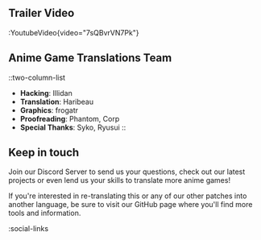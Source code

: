 ## Trailer Video
:YoutubeVideo{video="7sQBvrVN7Pk"}

## Anime Game Translations Team
::two-column-list
- **Hacking**: Illidan
- **Translation**: Haribeau
- **Graphics**: frogatr
- **Proofreading**: Phantom, Corp
- **Special Thanks**: Syko, Ryusui
::

## Keep in touch
Join our Discord Server to send us your questions, check out our latest projects or even lend us your skills to translate more anime games!

If you're interested in re-translating this or any of our other patches into another language, be sure to visit our GitHub page where you'll find more tools and information.

<!-- Social media, Discord and blog buttons -->
:social-links